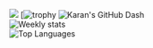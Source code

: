 ![](https://desphter.sirv.com/Images/4008923.png)
[![trophy](https://github-profile-trophy.vercel.app/?username=karan-vk&theme=gruvbox&title=MultiLanguage,Commit,Repositories&count_private=true)
![Karan's GitHub Dash](https://github-readme-stats.vercel.app/api?username=karan-vk&theme=highcontrast&show_icons=true&include_all_commits=true&count_private=true&hide=prs) <br />
![Weekly stats](https://github-readme-stats.vercel.app/api/wakatime?username=karanv&theme=highcontrast)
<br />
![Top Languages](https://github-readme-stats.vercel.app/api/top-langs/?username=karan-vk&hide=html,css,java,c&langs_count=9&theme=highcontrast)

